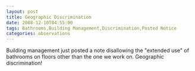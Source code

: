 ```yaml
---
layout: post
title: Geographic Discrimination
date: 2008-12-10T04:55:00
tags: Bathrooms,Building Management,Discrimination,Posted Notice
categories: observations
---
```


Building management just posted a note disallowing the "extended use" of
bathrooms on floors other than the one we work on. Geographic discrimination!






